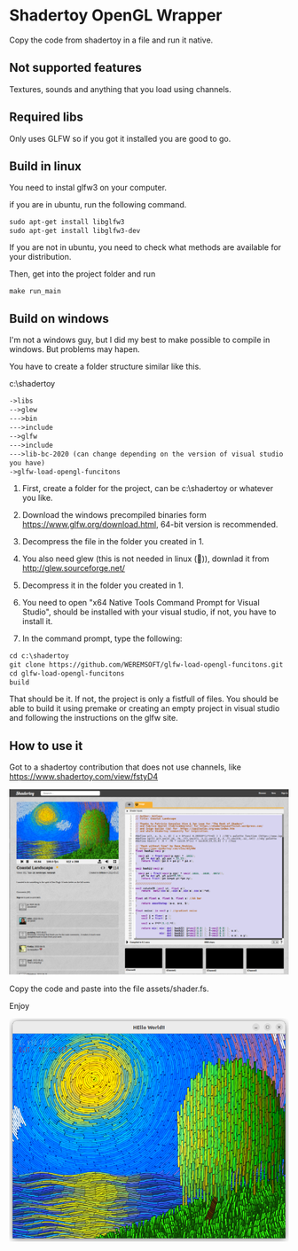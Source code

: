 # Shadertoy OpenGL Wrapper
Copy the code from shadertoy in a file and run it native.

## Not supported features
Textures, sounds and anything that you load using channels.

## Required libs
Only uses GLFW so if you got it installed you are good to go.

## Build in linux

You need to instal glfw3 on your computer.

if you are in ubuntu, run the following command.

```
sudo apt-get install libglfw3
sudo apt-get install libglfw3-dev
```
If you are not in ubuntu, you need to check what methods are available for your distribution.

Then, get into the project folder and run

```
make run_main
```

## Build on windows

I'm not a windows guy, but I did my best to make possible to compile in windows. But problems may hapen.

You have to create a folder structure similar like this.

c:\shadertoy
```
->libs
-->glew
--->bin
--->include
-->glfw
--->include
--->lib-bc-2020 (can change depending on the version of visual studio you have)
->glfw-load-opengl-funcitons
```

1. First, create a folder for the project, can be c:\shadertoy or whatever you like.

2. Download the windows precompiled binaries form https://www.glfw.org/download.html, 64-bit version is recommended.

3. Decompress the file in the folder you created in 1.

4. You also need glew (this is not needed in linux (:shrug:)), downlad it from http://glew.sourceforge.net/

5. Decompress it in the folder you created in 1.

6. You need to open "x64 Native Tools Command Prompt for Visual Studio", should be installed with your visual studio, if not, you have to install it.

7. In the command prompt, type the following:

```
cd c:\shadertoy
git clone https://github.com/WEREMSOFT/glfw-load-opengl-funcitons.git
cd glfw-load-opengl-funcitons
build
```
That should be it. If not, the project is only a fistfull of files. You should be able to build it using premake or creating an empty project in visual studio and following the instructions on the glfw site.

## How to use it

Got to a shadertoy contribution that does not use channels, like https://www.shadertoy.com/view/fstyD4

![alt text](docsImages/1.png)

Copy the code and paste into the file assets/shader.fs.

Enjoy

![alt text](docsImages/2.png)